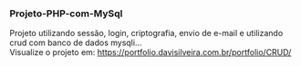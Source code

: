 ### Projeto-PHP-com-MySql
Projeto utilizando sessão, login, criptografia, envio de e-mail e utilizando crud com banco de dados mysqli... 
<br>
Visualize o projeto em: https://portfolio.davisilveira.com.br/portfolio/CRUD/

